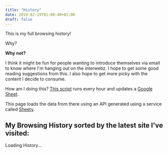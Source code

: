 ```yaml
---
title: "History"
date: 2019-02-19T01:00:40+01:00
draft: false
---
```


This is my full browsing history! 

Why? 

**Why not?**

I think it might be fun for people wanting to introduce themselves via email to know where I'm hanging out on the interwebz. I hope to get some good reading suggestions from this. I also hope to get more picky with the content I decide to consume.

How am I doing this? [This script](https://github.com/ferrucc-io/chrome-history-to-sheets) runs every hour and updates a [Google Sheet](https://docs.google.com/spreadsheets/d/13HW9eVSUiUe_i0yiiuzPj_C3oCl-CcgH4GZLHA8kTUc/edit).

This page loads the data from there using an API generated using a service called [Sheety](https://sheety.co).

## My Browsing History sorted by the latest site I've visited:

<script type="text/javascript" src="https://cdnjs.cloudflare.com/ajax/libs/handlebars.js/4.0.12/handlebars.min.js"></script>
<script type="text/javascript" src="https://cdnjs.cloudflare.com/ajax/libs/jquery/3.3.1/jquery.min.js"></script>
<script type="text/javascript">
$(document).ready(function(){
	$.getJSON('https://api.sheety.co/5b7e111f-74d8-4ec1-b0c4-7c0b8d8d8d33', function(data) {
		var template = Handlebars.compile($('#item-template').html())
		$('#items').html(template(data.reverse()))
	})
})
</script>
<script id="item-template" type="text/x-handlebars-template">
<ul>
	{{#each this}}
    <div>
		<p class="dont-break-out"><span class="b dont-break-out">{{title}}</span> - {{address}}</p>
    </div>
	{{/each}}
</ul>
</script>
<style>
.dont-break-out {

  /* These are technically the same, but use both */
  overflow-wrap: break-word;
  word-wrap: break-word;

  -ms-word-break: break-all;
  word-break: break-word;

  /* Adds a hyphen where the word breaks, if supported (No Blink) */
  -ms-hyphens: auto;
  -moz-hyphens: auto;
  -webkit-hyphens: auto;
  hyphens: auto;

}
</style>

<div id="items">Loading History...</div>